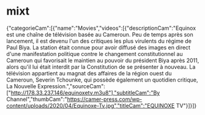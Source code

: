 # mixt
{"categorieCam":[{"name":"Movies","videos":[{"descriptionCam":"Equinox est une chaîne de télévision basée au Cameroun. Peu de temps après son lancement, il est devenu l'un des critiques les plus virulents du régime de Paul Biya. La station était connue pour avoir diffusé des images en direct d'une manifestation politique contre le changement constitutionnel au Cameroun qui favorisait le maintien au pouvoir du président Biya après 2011, alors qu'il lui était interdit par la Constitution de se présenter à nouveau. La télévision appartient au magnat des affaires de la région ouest du Cameroun, Severin Tchounke, qui possède également un quotidien critique, La Nouvelle Expression.","sourceCam":["http://178.33.237.146/equinoxetv.m3u8"],"subtitleCam":"By Channel","thumbCam":"https://camer-press.com/wp-content/uploads/2020/04/Equinoxe-Tv.jpg","titleCam":"EQUINOXE TV"}]}]}

